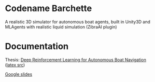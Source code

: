 # Codename Barchette

A realistic 3D simulator for autonomous boat agents, built in Unity3D and MLAgents with realistic liquid simulation (ZibraAI plugin)

# Documentation

Thesis: [Deep Reinforcement Learning for Autonomous Boat Navigation](thesis.pdf) ([latex src](docs/thesis/))    

[Google slides](https://docs.google.com/presentation/d/1wnTRC9v_XuyQHBoermuakovyWI3FRx6aCiN0n12sP3k/edit?usp=sharing)

